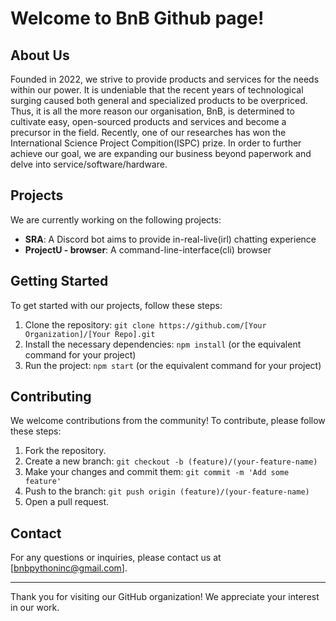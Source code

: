 # Welcome to BnB Github page!

## About Us
Founded in 2022, we strive to provide products and services for the needs within our power.  It is undeniable that the recent years of technological surging caused both general and specialized products to be overpriced.  Thus, it is all the more reason our organisation, BnB, is determined to cultivate easy, open-sourced products and services and become a precursor in the field.  Recently, one of our researches has won the International Science Project Compition(ISPC) prize.  In order to further achieve our goal, we are expanding our business beyond paperwork and delve into service/software/hardware.

## Projects
We are currently working on the following projects:
- **SRA**: A Discord bot aims to provide in-real-live(irl) chatting experience
- **ProjectU - browser**: A command-line-interface(cli) browser
<!-- - **Ganyu**: An APP to simulate all your anime-wives needs! -->

## Getting Started
To get started with our projects, follow these steps:
1. Clone the repository: `git clone https://github.com/[Your Organization]/[Your Repo].git`
2. Install the necessary dependencies: `npm install` (or the equivalent command for your project)
3. Run the project: `npm start` (or the equivalent command for your project)

## Contributing
We welcome contributions from the community! To contribute, please follow these steps:
1. Fork the repository.
2. Create a new branch: `git checkout -b (feature)/(your-feature-name)`
3. Make your changes and commit them: `git commit -m 'Add some feature'`
4. Push to the branch: `git push origin (feature)/(your-feature-name)`
5. Open a pull request.


## Contact
For any questions or inquiries, please contact us at [bnbpythoninc@gmail.com].

---

Thank you for visiting our GitHub organization! We appreciate your interest in our work.
